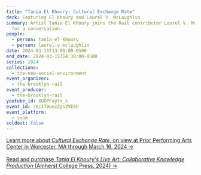 ```yaml
---
title: "Tania El Khoury: Cultural Exchange Rate"
deck: Featuring El Khoury and Laurel V. McLaughlin
summary: Artist Tania El Khoury joins the Rail contributor Laurel V. McLaughlin
  for a conversation.
people:
  - person: tania-el-khoury
  - person: laurel-v-mclaughlin
date: 2024-03-15T13:00:00-0500
end_date: 2024-03-15T14:30:00-0500
series: 1024
collections:
  - the-new-social-environment
event_organizer:
  - the-brooklyn-rail
event_producer:
  - the-brooklyn-rail
youtube_id: XUOPFaytx_s
event_id: recIT0oezZgsZVESh
event_platform:
  - zoom
soldout: false
---
```

[L﻿earn more about *Cultural Exchange Rate*, on view at Prior Performing Arts Center in Worcester, MA through March 16, 2024 →](https://priorperformingartscenter.holycross.edu/2023-2024-season/cultural-exchange-rate/)\
\
[Read and purchase *Tania El Khoury's Live Art: Collaborative Knowledge Production* (Amherst College Press, 2024) →](https://www.fulcrum.org/concern/monographs/tb09j892w?locale=en)